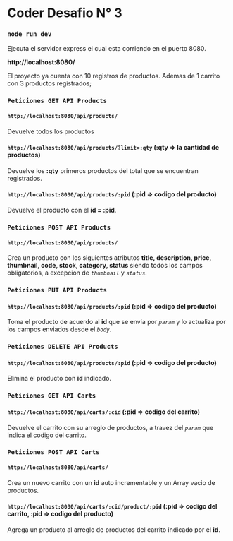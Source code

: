 # Coder Desafio N° 3

### `node run dev`

Ejecuta el servidor express el cual esta corriendo en el puerto 8080.

**http://localhost:8080/**

El proyecto ya cuenta con 10 registros de productos.
Ademas de 1 carrito con 3 productos registrados;

### `Peticiones GET API Products`

#### `http://localhost:8080/api/products/`

Devuelve todos los productos

#### `http://localhost:8080/api/products/?limit=:qty` (:qty => la cantidad de productos)

Devuelve los **:qty** primeros productos del total que se encuentran registrados.

#### `http://localhost:8080/api/products/:pid` (:pid => codigo del producto)

Devuelve el producto con el **id = :pid**.

### `Peticiones POST API Products`

#### `http://localhost:8080/api/products/`

Crea un producto con los siguientes atributos **title, description, price, thumbnail, code, stock, category, status**
siendo todos los campos obligatorios, a excepcion de _`thumbnail`_ y _`status`_.

### `Peticiones PUT API Products`

#### `http://localhost:8080/api/products/:pid` (:pid => codigo del producto)

Toma el producto de acuerdo al **id** que se envia por _`param`_ y lo actualiza por los campos enviados desde el _`body`_.

### `Peticiones DELETE API Products`

#### `http://localhost:8080/api/products/:pid` (:pid => codigo del producto)

Elimina el producto con **id** indicado.



### `Peticiones GET API Carts`

#### `http://localhost:8080/api/carts/:cid` (:pid => codigo del carrito)

Devuelve el carrito con su arreglo de productos, a travez del _`param`_ que indica el codigo del carrito.

### `Peticiones POST API Carts`

#### `http://localhost:8080/api/carts/`

Crea un nuevo carrito con un **id** auto incrementable y un Array vacio de productos.

#### `http://localhost:8080/api/carts/:cid/product/:pid` (:pid => codigo del carrito, :pid => codigo del producto)

Agrega un producto al arreglo de productos del carrito indicado por el **id**.
